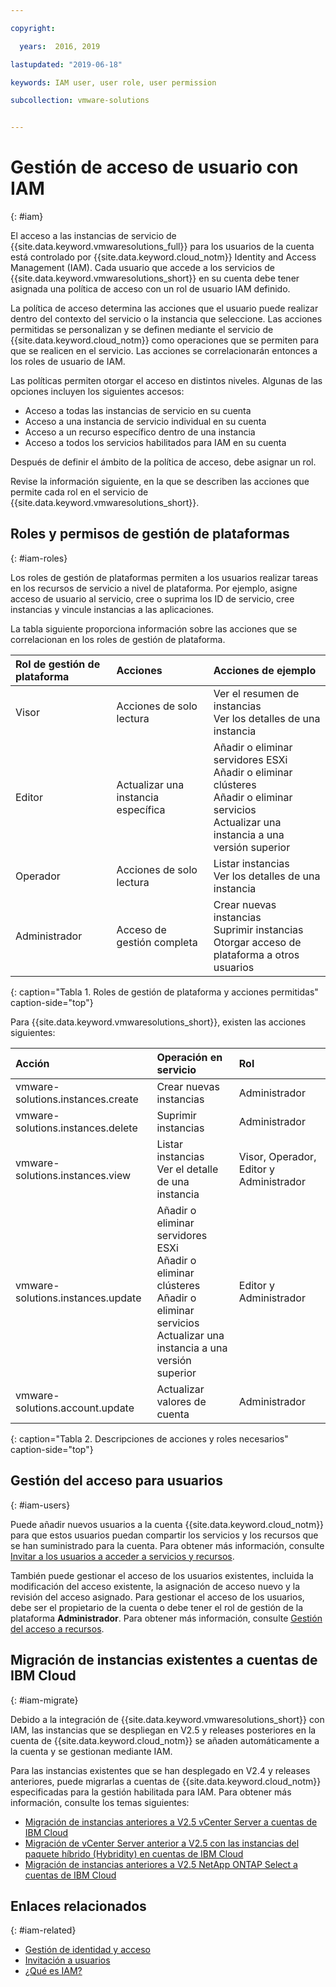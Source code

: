 ```yaml
---

copyright:

  years:  2016, 2019

lastupdated: "2019-06-18"

keywords: IAM user, user role, user permission

subcollection: vmware-solutions


---
```


# Gestión de acceso de usuario con IAM
{: #iam}

El acceso a las instancias de servicio de {{site.data.keyword.vmwaresolutions_full}} para los usuarios de la cuenta está controlado por {{site.data.keyword.cloud_notm}} Identity and Access Management (IAM). Cada usuario que accede a los servicios de {{site.data.keyword.vmwaresolutions_short}} en su cuenta debe tener asignada una política de acceso con un rol de usuario IAM definido.

La política de acceso determina las acciones que el usuario puede realizar dentro del contexto del servicio o la instancia que seleccione. Las acciones permitidas se personalizan y se definen mediante el servicio de {{site.data.keyword.cloud_notm}} como operaciones que se permiten para que se realicen en el servicio. Las acciones se correlacionarán entonces a los roles de usuario de IAM.

Las políticas permiten otorgar el acceso en distintos niveles. Algunas de las opciones incluyen los siguientes accesos:

* Acceso a todas las instancias de servicio en su cuenta
* Acceso a una instancia de servicio individual en su cuenta
* Acceso a un recurso específico dentro de una instancia
* Acceso a todos los servicios habilitados para IAM en su cuenta

Después de definir el ámbito de la política de acceso, debe asignar un rol.

Revise la información siguiente, en la que se describen las acciones que permite cada rol en el servicio de {{site.data.keyword.vmwaresolutions_short}}.

## Roles y permisos de gestión de plataformas
{: #iam-roles}

Los roles de gestión de plataformas permiten a los usuarios realizar tareas en los recursos de servicio a nivel de plataforma. Por ejemplo, asigne acceso de usuario al servicio, cree o suprima los ID de servicio, cree instancias y vincule instancias a las aplicaciones.

La tabla siguiente proporciona información sobre las acciones que se correlacionan en los roles de gestión de plataforma.

| Rol de gestión de plataforma | Acciones | Acciones de ejemplo |
|:----------------- |:----------------- |:----------------- |
| Visor | Acciones de solo lectura | Ver el resumen de instancias<br>Ver los detalles de una instancia |
| Editor | Actualizar una instancia específica | Añadir o eliminar servidores ESXi<br>Añadir o eliminar clústeres<br>Añadir o eliminar servicios<br>Actualizar una instancia a una versión superior |
| Operador | Acciones de solo lectura | Listar instancias<br>Ver los detalles de una instancia |
| Administrador | Acceso de gestión completa | Crear nuevas instancias<br>Suprimir instancias<br>Otorgar acceso de plataforma a otros usuarios|
{: caption="Tabla 1. Roles de gestión de plataforma y acciones permitidas" caption-side="top"}

Para {{site.data.keyword.vmwaresolutions_short}}, existen las acciones siguientes:

| Acción | Operación en servicio | Rol |
|:------ |:-------------------- |:---- |
| vmware-solutions.instances.create | Crear nuevas instancias | Administrador |
| vmware-solutions.instances.delete | Suprimir instancias | Administrador |
| vmware-solutions.instances.view | Listar instancias<br>Ver el detalle de una instancia | Visor, Operador, Editor y Administrador |
| vmware-solutions.instances.update | Añadir o eliminar servidores ESXi<br>Añadir o eliminar clústeres<br>Añadir o eliminar servicios<br>Actualizar una instancia a una versión superior | Editor y Administrador |
| vmware-solutions.account.update | Actualizar valores de cuenta | Administrador |
{: caption="Tabla 2. Descripciones de acciones y roles necesarios" caption-side="top"}

## Gestión del acceso para usuarios
{: #iam-users}

Puede añadir nuevos usuarios a la cuenta {{site.data.keyword.cloud_notm}} para que estos usuarios puedan compartir los servicios y los recursos que se han suministrado para la cuenta. Para obtener más información, consulte [Invitar a los usuarios a acceder a servicios y recursos](/docs/services/vmwaresolutions/vmonic?topic=vmware-solutions-iamuserinvite).

También puede gestionar el acceso de los usuarios existentes, incluida la modificación del acceso existente, la asignación de acceso nuevo y la revisión del acceso asignado. Para gestionar el acceso de los usuarios, debe ser el propietario de la cuenta o debe tener el rol de gestión de la plataforma **Administrador**. Para obtener más información, consulte [Gestión del acceso a recursos](/docs/iam?topic=iam-iammanidaccser).

## Migración de instancias existentes a cuentas de IBM Cloud
{: #iam-migrate}

Debido a la integración de {{site.data.keyword.vmwaresolutions_short}} con IAM, las instancias que se despliegan en V2.5 y releases posteriores en la cuenta de {{site.data.keyword.cloud_notm}} se añaden automáticamente a la cuenta y se gestionan mediante IAM.

Para las instancias existentes que se han desplegado en V2.4 y releases anteriores, puede migrarlas a cuentas de {{site.data.keyword.cloud_notm}} especificadas para la gestión habilitada para IAM. Para obtener más información, consulte los temas siguientes:
* [Migración de instancias anteriores a V2.5 vCenter Server a cuentas de IBM Cloud](/docs/services/vmwaresolutions/vcenter?topic=vmware-solutions-vc_addinstancetousraccount)
* [Migración de vCenter Server anterior a V2.5 con las instancias del paquete híbrido (Hybridity) en cuentas de IBM Cloud](/docs/services/vmwaresolutions/vcenter?topic=vmware-solutions-vc_hybrid_addinstancetousraccount)
* [Migración de instancias anteriores a V2.5 NetApp ONTAP Select a cuentas de IBM Cloud](/docs/services/vmwaresolutions/netapp?topic=vmware-solutions-np_addinstancetousraccount)

## Enlaces relacionados
{: #iam-related}

* [Gestión de identidad y acceso](/docs/iam?topic=iam-getstarted)
* [Invitación a usuarios](/docs/iam?topic=iam-iamuserinv#iamuserinv)
* [¿Qué es IAM?](/docs/iam?topic=iam-iamoverview)
